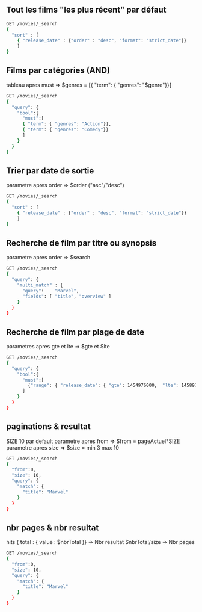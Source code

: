 ## Tout les films "les plus récent" par défaut

````bash
GET /movies/_search
{
  "sort" : [
    { "release_date" : {"order" : "desc", "format": "strict_date"}}
    ]
}
````

## Films par catégories (AND)
tableau apres must => $genres = [{ "term": { "genres": "$genre"}}]
````bash
GET /movies/_search
{
  "query": {
    "bool":{
      "must":[
      { "term": { "genres": "Action"}},
      { "term": { "genres": "Comedy"}}
      ]
    }
  }
}
````

## Trier par date de sortie
parametre apres order => $order ("asc"/"desc")
````bash
GET /movies/_search
{
  "sort" : [
    { "release_date" : {"order" : "desc", "format": "strict_date"}}
    ]
}
````

## Recherche de film par titre ou synopsis
parametre apres order => $search
````bash
GET /movies/_search
{
  "query": {
    "multi_match" : {
      "query":    "Marvel", 
      "fields": [ "title", "overview" ] 
    }
  }
}
````

## Recherche de film par plage de date
parametres apres gte et lte => $gte et $lte
````bash
GET /movies/_search
{
  "query": {
    "bool":{
      "must":[
        {"range": { "release_date": { "gte": 1454976000,  "lte": 1458976000}}}
      ]
    }
  }
}
````

## paginations & resultat
SIZE 10 par default
parametre apres from  => $from = pageActuel*SIZE
parametre apres size  => $size = min 3 max 10
````bash
GET /movies/_search
{
  "from":0,
  "size": 10,
  "query": {
    "match": {
      "title": "Marvel"
    }
  }
}
````

## nbr pages & nbr resultat
hits { total : { value : $nbrTotal }}  => Nbr resultat
$nbrTotal/size => Nbr pages
````bash
GET /movies/_search
{
  "from":0,
  "size": 10,
  "query": {
    "match": {
      "title": "Marvel"
    }
  }
}
````
